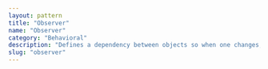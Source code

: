 ```yaml
---
layout: pattern
title: "Observer"
name: "Observer"
category: "Behavioral"
description: "Defines a dependency between objects so when one changes, others are notified."
slug: "observer"
---
```


